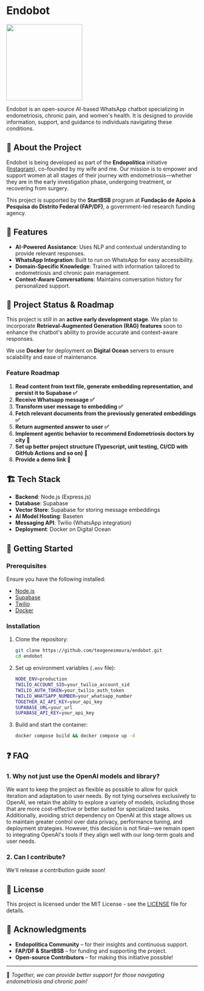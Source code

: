 # Endobot
<img src="https://github.com/user-attachments/assets/ab03a0d7-fd3e-4c96-88a9-23f8db90190c" height="200" >

Endobot is an open-source AI-based WhatsApp chatbot specializing in endometriosis, chronic pain, and women's health. It is designed to provide information, support, and guidance to individuals navigating these conditions.

## 📌 About the Project

Endobot is being developed as part of the **Endopolítica** initiative ([Instagram](https://instagram.com/endopolitica)), co-founded by my wife and me. Our mission is to empower and support women at all stages of their journey with endometriosis—whether they are in the early investigation phase, undergoing treatment, or recovering from surgery.

This project is supported by the **StartBSB** program at **Fundação de Apoio à Pesquisa do Distrito Federal (FAP/DF)**, a government-led research funding agency.

## 🚀 Features

- **AI-Powered Assistance**: Uses NLP and contextual understanding to provide relevant responses.
- **WhatsApp Integration**: Built to run on WhatsApp for easy accessibility.
- **Domain-Specific Knowledge**: Trained with information tailored to endometriosis and chronic pain management.
- **Context-Aware Conversations**: Maintains conversation history for personalized support.

## 🔄 Project Status & Roadmap

This project is still in an **active early development stage**. We plan to incorporate **Retrieval-Augmented Generation (RAG) features** soon to enhance the chatbot's ability to provide accurate and context-aware responses.

We use **Docker** for deployment on **Digital Ocean** servers to ensure scalability and ease of maintenance.

### Feature Roadmap

1. **Read content from text file, generate embedding representation, and persist it to Supabase ✅**
2. **Receive Whatsapp message ✅**
3. **Transform user message to embedding ✅**
4. **Fetch relevant documents from the previously generated embeddings ✅**
5. **Return augmented answer to user ✅**
6. **Implement agentic behavior to recommend Endometriosis doctors by city 🔶**
7. **Set up better project structure (Typescript, unit testing, CI/CD with GitHub Actions and so on) 🔶**
8. **Provide a demo link 🔶**

## 🏗️ Tech Stack

- **Backend**: Node.js (Express.js)
- **Database**: Supabase
- **Vector Store**: Supabase for storing message embeddings
- **AI Model Hosting**: Baseten
- **Messaging API**: Twilio (WhatsApp integration)
- **Deployment**: Docker on Digital Ocean

## 📖 Getting Started

### Prerequisites

Ensure you have the following installed:
- [Node.js](https://nodejs.org/)
- [Supabase](https://supabase.com/)
- [Twilio](https://www.twilio.com/)
- [Docker](https://www.docker.com/)

### Installation

1. Clone the repository:
   ```sh
   git clone https://github.com/teogenesmoura/endobot.git
   cd endobot
   ```
2. Set up environment variables (`.env` file):
   ```sh
   NODE_ENV=production
   TWILIO_ACCOUNT_SID=your_twilio_account_sid
   TWILIO_AUTH_TOKEN=your_twilio_auth_token
   TWILIO_WHATSAPP_NUMBER=your_whatsapp_number
   TOGETHER_AI_API_KEY=your_api_key
   SUPABASE_URL=your_url
   SUPABASE_API_KEY=your_api_key
   ```
4. Build and start the container:
   ```sh
   docker compose build && docker compose up -d 
   ```

## ❓ FAQ

### 1. Why not just use the OpenAI models and library?

We want to keep the project as flexible as possible to allow for quick iteration and adaptation to user needs. By not tying ourselves exclusively to OpenAI, we retain the ability to explore a variety of models, including those that are more cost-effective or better suited for specialized tasks. Additionally, avoiding strict dependency on OpenAI at this stage allows us to maintain greater control over data privacy, performance tuning, and deployment strategies. However, this decision is not final—we remain open to integrating OpenAI's tools if they align well with our long-term goals and user needs.

### 2. Can I contribute?

We'll release a contribution guide soon! 

## 📜 License

This project is licensed under the MIT License - see the [LICENSE](LICENSE) file for details.

## 🙌 Acknowledgments

- **Endopolítica Community** – for their insights and continuous support.
- **FAP/DF & StartBSB** – for funding and supporting the project.
- **Open-source Contributors** – for making this initiative possible!

---

💙 _Together, we can provide better support for those navigating endometriosis and chronic pain!_
